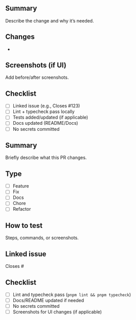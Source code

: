 ## Summary

Describe the change and why it’s needed.

## Changes

- 

## Screenshots (if UI)

Add before/after screenshots.

## Checklist

- [ ] Linked issue (e.g., Closes #123)
- [ ] Lint + typecheck pass locally
- [ ] Tests added/updated (if applicable)
- [ ] Docs updated (README/Docs)
- [ ] No secrets committed

## Summary
Briefly describe what this PR changes.

## Type
- [ ] Feature
- [ ] Fix
- [ ] Docs
- [ ] Chore
- [ ] Refactor

## How to test
Steps, commands, or screenshots.

## Linked issue
Closes #

## Checklist
- [ ] Lint and typecheck pass (`pnpm lint && pnpm typecheck`)
- [ ] Docs/README updated if needed
- [ ] No secrets committed
- [ ] Screenshots for UI changes (if applicable)
